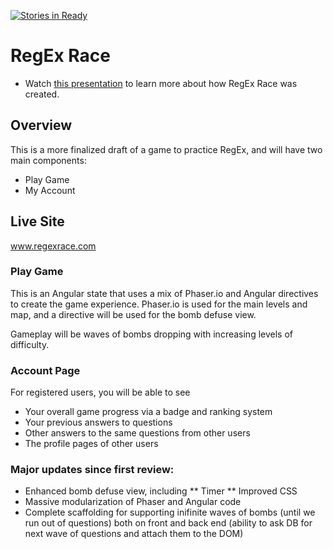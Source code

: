[![Stories in Ready](https://badge.waffle.io/nasser85/RegEx-Game.png?label=ready&title=Ready)](https://waffle.io/nasser85/RegEx-Game)
# RegEx Race
* Watch [this presentation](https://www.youtube.com/watch?v=jUGu1AIZCOY&feature=youtu.be) to learn more about how RegEx Race was created.

## Overview
This is a more finalized draft of a game to practice RegEx, and will have two main components:
* Play Game
* My Account

## Live Site
www.regexrace.com

### Play Game
This is an Angular state that uses a mix of Phaser.io and Angular directives to create the game experience. Phaser.io is used for the main levels and map, and a directive will be used for the bomb defuse view.

Gameplay will be waves of bombs dropping with increasing levels of difficulty.

### Account Page
For registered users, you will be able to see
* Your overall game progress via a badge and ranking system
* Your previous answers to questions
* Other answers to the same questions from other users
* The profile pages of other users

### Major updates since first review:
* Enhanced bomb defuse view, including
** Timer
** Improved CSS
* Massive modularization of Phaser and Angular code
* Complete scaffolding for supporting inifinite waves of bombs (until we run out of questions) both on front and back end (ability to ask DB for next wave of questions and attach them to the DOM)

